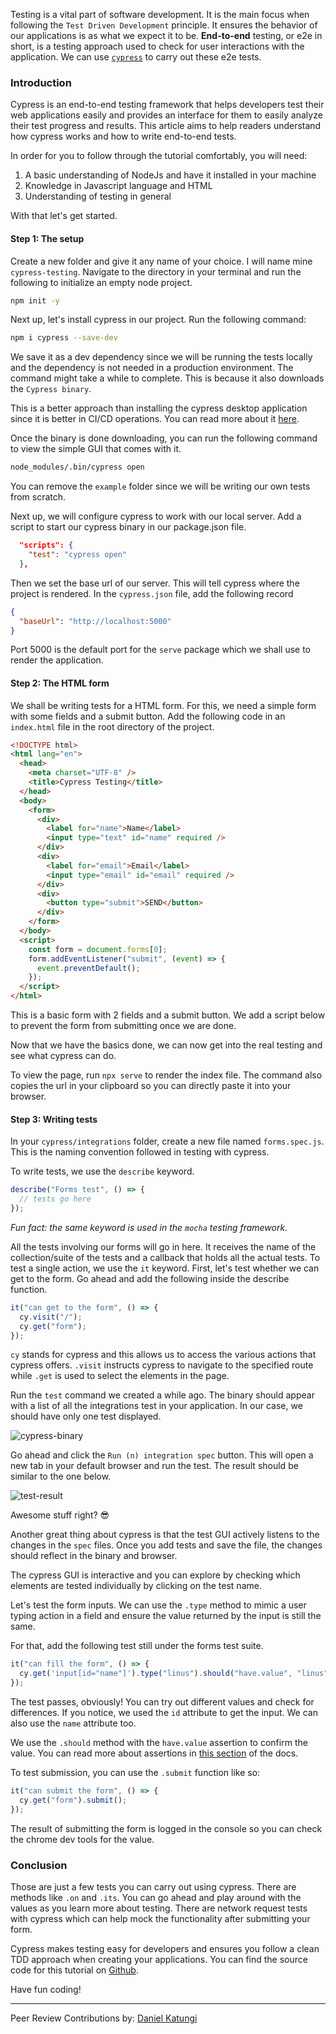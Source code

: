 Testing is a vital part of software development. It is the main focus when following the `Test Driven Development` principle. It ensures the behavior of our applications is as what we expect it to be. **End-to-end** testing, or e2e in short, is a testing approach used to check for user interactions with the application. We can use [`cypress`](https://www.cypress.io/) to carry out these e2e tests.

### Introduction

Cypress is an end-to-end testing framework that helps developers test their web applications easily and provides an interface for them to easily analyze their test progress and results.
This article aims to help readers understand how cypress works and how to write end-to-end tests.

In order for you to follow through the tutorial comfortably, you will need:

1. A basic understanding of NodeJs and have it installed in your machine
2. Knowledge in Javascript language and HTML
3. Understanding of testing in general

With that let's get started.

#### Step 1: The setup

Create a new folder and give it any name of your choice. I will name mine `cypress-testing`. Navigate to the directory in your terminal and run the following to initialize an empty node project.

```bash
npm init -y
```

Next up, let's install cypress in our project. Run the following command:

```bash
npm i cypress --save-dev
```

We save it as a dev dependency since we will be running the tests locally and the dependency is not needed in a production environment. The command might take a while to complete. This is because it also downloads the `Cypress binary`.

This is a better approach than installing the cypress desktop application since it is better in CI/CD operations. You can read more about it [here](https://docs.cypress.io/guides/getting-started/installing-cypress#npm-install).

Once the binary is done downloading, you can run the following command to view the simple GUI that comes with it.

```bash
node_modules/.bin/cypress open
```

You can remove the `example` folder since we will be writing our own tests from scratch.

Next up, we will configure cypress to work with our local server. Add a script to start our cypress binary in our package.json file.

```json
  "scripts": {
    "test": "cypress open"
  },
```

Then we set the base url of our server. This will tell cypress where the project is rendered. In the `cypress.json` file, add the following record

```json
{
  "baseUrl": "http://localhost:5000"
}
```

Port 5000 is the default port for the `serve` package which we shall use to render the application.

#### Step 2: The HTML form

We shall be writing tests for a HTML form. For this, we need a simple form with some fields and a submit button. Add the following code in an `index.html` file in the root directory of the project.

```html
<!DOCTYPE html>
<html lang="en">
  <head>
    <meta charset="UTF-8" />
    <title>Cypress Testing</title>
  </head>
  <body>
    <form>
      <div>
        <label for="name">Name</label>
        <input type="text" id="name" required />
      </div>
      <div>
        <label for="email">Email</label>
        <input type="email" id="email" required />
      </div>
      <div>
        <button type="submit">SEND</button>
      </div>
    </form>
  </body>
  <script>
    const form = document.forms[0];
    form.addEventListener("submit", (event) => {
      event.preventDefault();
    });
  </script>
</html>
```

This is a basic form with 2 fields and a submit button. We add a script below to prevent the form from submitting once we are done.

Now that we have the basics done, we can now get into the real testing and see what cypress can do.

To view the page, run `npx serve` to render the index file. The command also copies the url in your clipboard so you can directly paste it into your browser.

#### Step 3: Writing tests

In your `cypress/integrations` folder, create a new file named `forms.spec.js`. This is the naming convention followed in testing with cypress.

To write tests, we use the `describe` keyword.

```js
describe("Forms test", () => {
  // tests go here
});
```

_Fun fact: the same keyword is used in the `mocha` testing framework._

All the tests involving our forms will go in here. It receives the name of the collection/suite of the tests and a callback that holds all the actual tests. To test a single action, we use the `it` keyword. First, let's test whether we can get to the form. Go ahead and add the following inside the describe function.

```javascript
it("can get to the form", () => {
  cy.visit("/");
  cy.get("form");
});
```

`cy` stands for cypress and this allows us to access the various actions that cypress offers.
`.visit` instructs cypress to navigate to the specified route while `.get` is used to select the elements in the page.

Run the `test` command we created a while ago. The binary should appear with a list of all the integrations test in your application. In our case, we should have only one test displayed.

![cypress-binary](/node-cypress-testing/cypress-binary.png)

Go ahead and click the `Run (n) integration spec` button. This will open a new tab in your default browser and run the test. The result should be similar to the one below.

![test-result](/node-cypress-testing/test-result.png)

Awesome stuff right? 😎

Another great thing about cypress is that the test GUI actively listens to the changes in the `spec` files. Once you add tests and save the file, the changes should reflect in the binary and browser.

The cypress GUI is interactive and you can explore by checking which elements are tested individually by clicking on the test name.

Let's test the form inputs. We can use the `.type` method to mimic a user typing action in a field and ensure the value returned by the input is still the same.

For that, add the following test still under the forms test suite.

```javascript
it("can fill the form", () => {
  cy.get('input[id="name"]').type("linus").should("have.value", "linus");
});
```

The test passes, obviously! You can try out different values and check for differences. If you notice, we used the `id` attribute to get the input. We can also use the `name` attribute too.

We use the `.should` method with the `have.value` assertion to confirm the value. You can read more about assertions in [this section](https://docs.cypress.io/guides/core-concepts/introduction-to-cypress#Assertions) of the docs.

To test submission, you can use the `.submit` function like so:

```javascript
it("can submit the form", () => {
  cy.get("form").submit();
});
```

The result of submitting the form is logged in the console so you can check the chrome dev tools for the value.

### Conclusion

Those are just a few tests you can carry out using cypress. There are methods like `.on` and `.its`. You can go ahead and play around with the values as you learn more about testing. There are network request tests with cypress which can help mock the functionality after submitting your form.

Cypress makes testing easy for developers and ensures you follow a clean TDD approach when creating your applications. You can find the source code for this tutorial on [Github](https://github.conm/LinusMuema/cypress-testing).

Have fun coding!

---

Peer Review Contributions by: [Daniel Katungi](/engineering-education/authors/daniel-katungi/)
